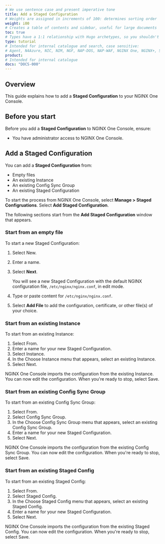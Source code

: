 ```yaml
---
# We use sentence case and present imperative tone
title: Add a Staged Configuration
# Weights are assigned in increments of 100: determines sorting order
weight: i00
# Creates a table of contents and sidebar, useful for large documents
toc: true
# Types have a 1:1 relationship with Hugo archetypes, so you shouldn't need to change this
type: tutorial
# Intended for internal catalogue and search, case sensitive:
# Agent, N4Azure, NIC, NIM, NGF, NAP-DOS, NAP-WAF, NGINX One, NGINX+, Solutions, Unit
product:
# Intended for internal catalogue
docs: "DOCS-000"
---
```


## Overview

This guide explains how to add a **Staged Configuration** to your NGINX One Console. 

## Before you start

Before you add a **Staged Configuration** to NGINX One Console, ensure:

- You have administrator access to NGINX One Console.

## Add a Staged Configuration

You can add a **Staged Configuration** from:

- Empty files
- An existing Instance
- An existing Config Sync Group
- An existing Staged Configuration

To start the process from NGINX One Console, select **Manage > Staged Configruations**. Select **Add Staged Configuration**.

The following sections start from the **Add Staged Configuration** window that appears.

### Start from an empty file

To start a new Staged Configuration:

1. Select New.
1. Enter a name.
1. Select **Next**.

   You will see a new Staged Configuration with the default NGINX configuration file, `/etc/nginx/nginx.conf`, in edit mode.
1. Type or paste content for `/etc/nginx/nginx.conf`.
1. Select **Add File** to add the configuration, certificate, or other file(s) of your choice. 

### Start from an existing Instance

To start from an existing Instance:

1. Select From.
1. Enter a name for your new Staged Configuration.
1. Select Instance.
1. In the Choose Instance menu that appears, select an existing Instance.
1. Select Next. 

NGINX One Console imports the configuration from the existing Instance. You can now edit the configuration. When you're ready to stop, select Save.

### Start from an existing Config Sync Group

To start from an existing Config Sync Group:

1. Select From.
1. Select Config Sync Group.
1. In the Choose Config Sync Group menu that appears, select an existing Config Sync Group.
1. Enter a name for your new Staged Configuration.
1. Select Next. 

NGINX One Console imports the configuration from the existing Config Sync Group. You can now edit the configuration. When you're ready to stop, select Save.

### Start from an existing Staged Config

To start from an existing Staged Config:

1. Select From.
1. Select Staged Config.
1. In the Choose Staged Config menu that appears, select an existing Staged Config.
1. Enter a name for your new Staged Configuration.
1. Select Next. 

NGINX One Console imports the configuration from the existing Staged Config. You can now edit the configuration. When you're ready to stop, select Save.

